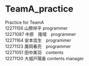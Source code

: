 # TeamA_practice
Practice for TeamA  
12271156 山際祥平 programmer  
12271087 中原　隆晴　programmer  
12271164 安本佳生　programmer  
12271123 廣岡春亮　programmer  
12271051 田中美羽　contents  
12271120 大城戸陽香 contents manager